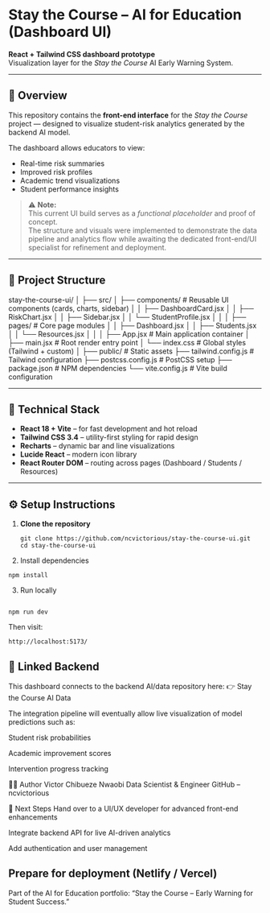 # Stay the Course – AI for Education (Dashboard UI)

**React + Tailwind CSS dashboard prototype**  
Visualization layer for the *Stay the Course* AI Early Warning System.

---

## 📘 Overview

This repository contains the **front-end interface** for the *Stay the Course* project — designed to visualize student-risk analytics generated by the backend AI model.

The dashboard allows educators to view:
- Real-time risk summaries  
- Improved risk profiles  
- Academic trend visualizations  
- Student performance insights  

> ⚠️ **Note:**  
> This current UI build serves as a *functional placeholder* and proof of concept.  
> The structure and visuals were implemented to demonstrate the data pipeline and analytics flow while awaiting the dedicated front-end/UI specialist for refinement and deployment.

---

## 🧩 Project Structure

stay-the-course-ui/
│
├── src/
│ ├── components/ # Reusable UI components (cards, charts, sidebar)
│ │ ├── DashboardCard.jsx
│ │ ├── RiskChart.jsx
│ │ ├── Sidebar.jsx
│ │ └── StudentProfile.jsx
│ │
│ ├── pages/ # Core page modules
│ │ ├── Dashboard.jsx
│ │ ├── Students.jsx
│ │ └── Resources.jsx
│ │
│ ├── App.jsx # Main application container
│ ├── main.jsx # Root render entry point
│ └── index.css # Global styles (Tailwind + custom)
│
├── public/ # Static assets
├── tailwind.config.js # Tailwind configuration
├── postcss.config.js # PostCSS setup
├── package.json # NPM dependencies
└── vite.config.js # Vite build configuration



---

## 🧠 Technical Stack

- **React 18 + Vite** – for fast development and hot reload  
- **Tailwind CSS 3.4** – utility-first styling for rapid design  
- **Recharts** – dynamic bar and line visualizations  
- **Lucide React** – modern icon library  
- **React Router DOM** – routing across pages (Dashboard / Students / Resources)

---

## ⚙️ Setup Instructions

1. **Clone the repository**
   ```
   git clone https://github.com/ncvictorious/stay-the-course-ui.git
   cd stay-the-course-ui
   ```

2. Install dependencies
```
npm install
```
3. Run locally
```

npm run dev
```
Then visit:
```
http://localhost:5173/
```
## 🔗 Linked Backend
This dashboard connects to the backend AI/data repository here:
👉 Stay the Course AI Data

The integration pipeline will eventually allow live visualization of model predictions such as:

Student risk probabilities

Academic improvement scores

Intervention progress tracking

🧑‍💻 Author
Victor Chibueze Nwaobi
Data Scientist & Engineer
GitHub – ncvictorious

🧭 Next Steps
Hand over to a UI/UX developer for advanced front-end enhancements

Integrate backend API for live AI-driven analytics

Add authentication and user management

Prepare for deployment (Netlify / Vercel)
---

Part of the AI for Education portfolio: “Stay the Course – Early Warning for Student Success.”
